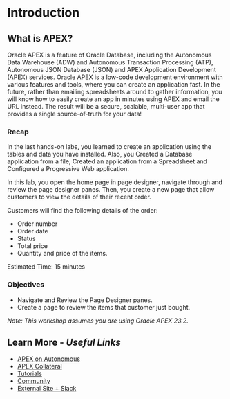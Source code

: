 # Introduction

## **What is APEX?**
Oracle APEX is a feature of Oracle Database, including the Autonomous Data Warehouse (ADW) and Autonomous Transaction Processing (ATP), Autonomous JSON Database (JSON) and APEX Application Development (APEX) services. Oracle APEX is a low-code development environment with various features and tools, where you can create an application fast. In the future, rather than emailing spreadsheets around to gather information, you will know how to easily create an app in minutes using APEX and email the URL instead. The result will be a secure, scalable, multi-user app that provides a single source-of-truth for your data!

### Recap
In the last hands-on labs, you learned to create an application using the tables and data you have installed. Also, you Created a Database application from a file, Created an application from a Spreadsheet and Configured a Progressive Web application.

In this lab, you open the home page in page designer, navigate through and review the page designer panes. Then, you create a new page that allow customers to view the details of their recent order.

Customers will find the following details of the order:
- Order number
- Order date
- Status
- Total price
- Quantity and price of the items.

Estimated Time: 15 minutes

### Objectives

* Navigate and Review the Page Designer panes.
* Create a page to review the items that customer just bought.

*Note: This workshop assumes you are using Oracle APEX 23.2.*

## Learn More - *Useful Links*

- [APEX on Autonomous](https://apex.oracle.com/autonomous)
- [APEX Collateral](https://www.oracle.com/database/technologies/appdev/apex/collateral.html)
- [Tutorials](https://apex.oracle.com/en/learn/tutorials)
- [Community](https://apex.oracle.com/community)
- [External Site + Slack](http://apex.world)
